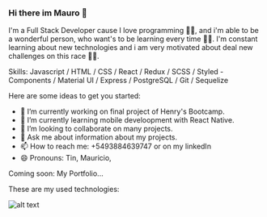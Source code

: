 ### Hi there im Mauro  👋
 I'm a Full Stack Developer cause
 I love programming 👨‍💻, and i'm able to be a wonderful person, who want's to be learning every time 🕵️‍♂️. I'm constant learning about new technologies and i am very motivated about deal new challenges on this race 🚴‍♀️.

Skills: Javascript / HTML / CSS / React / Redux / SCSS / Styled - Components / Material UI / Express / PostgreSQL / Git / Sequelize


Here are some ideas to get you started:

- 🔭 I’m currently working on final project of Henry's Bootcamp.
- 🌱 I’m currently learning mobile develoopment with React Native.
- 👯 I’m looking to collaborate on many projects.
- 💬 Ask me about information about my projects.
- 📫 How to reach me: +5493884639747 or on my linkedIn
- 😄 Pronouns: Tin, Mauricio,


Coming soon: My Portfolio...

These are my used technologies:

![alt text](http://assets.stickpng.com/images/5848309bcef1014c0b5e4a9a.png)
